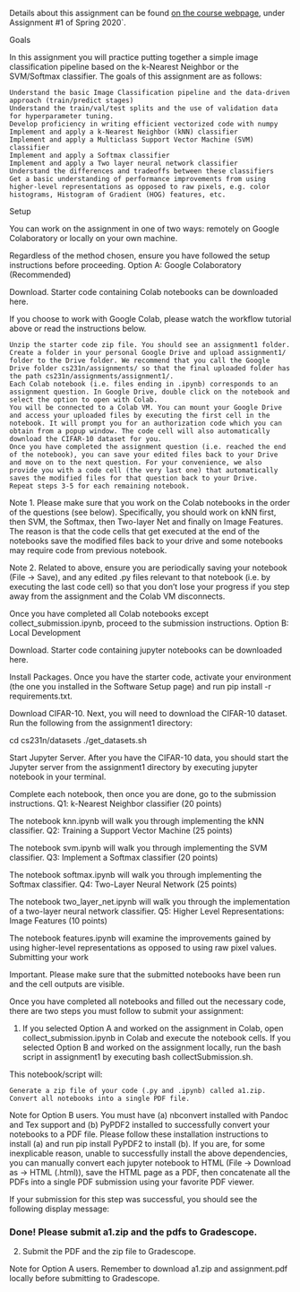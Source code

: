 Details about this assignment can be found [on the course webpage](http://cs231n.github.io/), under Assignment #1 of Spring 2020`.

Goals

In this assignment you will practice putting together a simple image classification pipeline based on the k-Nearest Neighbor or the SVM/Softmax classifier. The goals of this assignment are as follows:

    Understand the basic Image Classification pipeline and the data-driven approach (train/predict stages)
    Understand the train/val/test splits and the use of validation data for hyperparameter tuning.
    Develop proficiency in writing efficient vectorized code with numpy
    Implement and apply a k-Nearest Neighbor (kNN) classifier
    Implement and apply a Multiclass Support Vector Machine (SVM) classifier
    Implement and apply a Softmax classifier
    Implement and apply a Two layer neural network classifier
    Understand the differences and tradeoffs between these classifiers
    Get a basic understanding of performance improvements from using higher-level representations as opposed to raw pixels, e.g. color histograms, Histogram of Gradient (HOG) features, etc.

Setup

You can work on the assignment in one of two ways: remotely on Google Colaboratory or locally on your own machine.

Regardless of the method chosen, ensure you have followed the setup instructions before proceeding.
Option A: Google Colaboratory (Recommended)

Download. Starter code containing Colab notebooks can be downloaded here.

If you choose to work with Google Colab, please watch the workflow tutorial above or read the instructions below.

    Unzip the starter code zip file. You should see an assignment1 folder.
    Create a folder in your personal Google Drive and upload assignment1/ folder to the Drive folder. We recommend that you call the Google Drive folder cs231n/assignments/ so that the final uploaded folder has the path cs231n/assignments/assignment1/.
    Each Colab notebook (i.e. files ending in .ipynb) corresponds to an assignment question. In Google Drive, double click on the notebook and select the option to open with Colab.
    You will be connected to a Colab VM. You can mount your Google Drive and access your uploaded files by executing the first cell in the notebook. It will prompt you for an authorization code which you can obtain from a popup window. The code cell will also automatically download the CIFAR-10 dataset for you.
    Once you have completed the assignment question (i.e. reached the end of the notebook), you can save your edited files back to your Drive and move on to the next question. For your convenience, we also provide you with a code cell (the very last one) that automatically saves the modified files for that question back to your Drive.
    Repeat steps 3-5 for each remaining notebook.

Note 1. Please make sure that you work on the Colab notebooks in the order of the questions (see below). Specifically, you should work on kNN first, then SVM, the Softmax, then Two-layer Net and finally on Image Features. The reason is that the code cells that get executed at the end of the notebooks save the modified files back to your drive and some notebooks may require code from previous notebook.

Note 2. Related to above, ensure you are periodically saving your notebook (File -> Save), and any edited .py files relevant to that notebook (i.e. by executing the last code cell) so that you don’t lose your progress if you step away from the assignment and the Colab VM disconnects.

Once you have completed all Colab notebooks except collect_submission.ipynb, proceed to the submission instructions.
Option B: Local Development

Download. Starter code containing jupyter notebooks can be downloaded here.

Install Packages. Once you have the starter code, activate your environment (the one you installed in the Software Setup page) and run pip install -r requirements.txt.

Download CIFAR-10. Next, you will need to download the CIFAR-10 dataset. Run the following from the assignment1 directory:

cd cs231n/datasets
./get_datasets.sh

Start Jupyter Server. After you have the CIFAR-10 data, you should start the Jupyter server from the assignment1 directory by executing jupyter notebook in your terminal.

Complete each notebook, then once you are done, go to the submission instructions.
Q1: k-Nearest Neighbor classifier (20 points)

The notebook knn.ipynb will walk you through implementing the kNN classifier.
Q2: Training a Support Vector Machine (25 points)

The notebook svm.ipynb will walk you through implementing the SVM classifier.
Q3: Implement a Softmax classifier (20 points)

The notebook softmax.ipynb will walk you through implementing the Softmax classifier.
Q4: Two-Layer Neural Network (25 points)

The notebook two_layer_net.ipynb will walk you through the implementation of a two-layer neural network classifier.
Q5: Higher Level Representations: Image Features (10 points)

The notebook features.ipynb will examine the improvements gained by using higher-level representations as opposed to using raw pixel values.
Submitting your work

Important. Please make sure that the submitted notebooks have been run and the cell outputs are visible.

Once you have completed all notebooks and filled out the necessary code, there are two steps you must follow to submit your assignment:

1. If you selected Option A and worked on the assignment in Colab, open collect_submission.ipynb in Colab and execute the notebook cells. If you selected Option B and worked on the assignment locally, run the bash script in assignment1 by executing bash collectSubmission.sh.

This notebook/script will:

    Generate a zip file of your code (.py and .ipynb) called a1.zip.
    Convert all notebooks into a single PDF file.

Note for Option B users. You must have (a) nbconvert installed with Pandoc and Tex support and (b) PyPDF2 installed to successfully convert your notebooks to a PDF file. Please follow these installation instructions to install (a) and run pip install PyPDF2 to install (b). If you are, for some inexplicable reason, unable to successfully install the above dependencies, you can manually convert each jupyter notebook to HTML (File -> Download as -> HTML (.html)), save the HTML page as a PDF, then concatenate all the PDFs into a single PDF submission using your favorite PDF viewer.

If your submission for this step was successful, you should see the following display message:

### Done! Please submit a1.zip and the pdfs to Gradescope. ###

2. Submit the PDF and the zip file to Gradescope.

Note for Option A users. Remember to download a1.zip and assignment.pdf locally before submitting to Gradescope.
